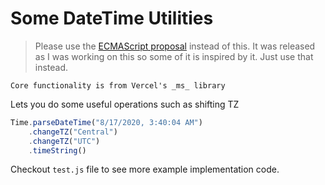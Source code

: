 # Some DateTime Utilities

> Please use the [ECMAScript proposal](https://tc39.es/proposal-temporal/docs/index.html) instead of this. It was released as I was working on this so some of it is inspired by it. Just use that instead. 

`Core functionality is from Vercel's _ms_ library`

Lets you do some useful operations such as shifting TZ

```typescript
Time.parseDateTime("8/17/2020, 3:40:04 AM")
    .changeTZ("Central")
    .changeTZ("UTC")
    .timeString()
```

Checkout `test.js` file to see more example implementation code.